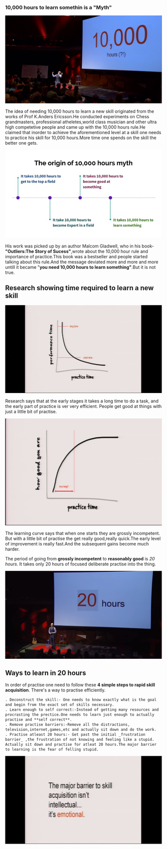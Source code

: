 ### 10,000 hours to learn somethin is a "Myth"

![i dont have 10,000 hours](images/20-hr-learning/I_dont_have_time.png)

The idea of needing 10,000 hours to learn a new skill originated from the works of Prof K.Anders Ericsson.He conducted experiments on Chess grandmasters, professional atheletes,world class musician and other ultra high competetive people and came up with the 10,000 hours rule.He claimed that inorder to achieve the aforementioned level at a skill one needs to practice his skill for 10,000 hours.More time one spends on the skill the better one gets.

![myth of 10,000 hours](images/20-hr-learning/10,000hrs_myth.jpg)

His work was picked up by an author Malcom Gladwell, who in his book-**"Outliers:The Story of Sucess"**,wrote about the 10,000 hour rule and importance of practice.This book was a bestseller and people started talking about this rule.And the message deviated more and more and more untill it became "**you need 10,000 hours to learn something"**.But it is not true.

## Research showing time required to learn a new skill
![research](images/20-hr-learning/graph1.png)

Research says that at the early stages it takes a long time to do a task, and the early part of practice is ver very efficient. People get good at things with just a little bit of practise.

![learning curve](images/20-hr-learning/graph2.png)

The learning curve says that when one starts they are grossly incompetent. But with a little bit of practise the get really good,really quick.The early level of improvement is really fast.And the subsequent gains become much harder.

The period of going from **grossly incompetent** to **reasonably good** is _20 hours_. It takes only 20 hours of focused deliberate practise into the thing.

![20 hours](images/20-hr-learning/20_hrs.png)


## Ways to learn in 20 hours

In order of practise one need to follow these **4 simple steps to rapid skill acquisition**. There's a way to practise efficiently.

	. Deconstruct the skill:- One needs to know exactly what is the goal and begin from the exact set of skills necessary.
	. Learn enough to self correct:-Instead of getting many resources and procrasting the prectice.One needs to learn just enough to actually practise and **self correct**.
	. Remove practise barriers:-Remove all the distractions, television,internet,games,etc and actually sit down and do the work.
	. Practise atleast 20 hours:- Get past the initial _frustration barrier_ ,the frustration of not knowing and feeling like a stupid. Actually sit down and practise for atleat 20 hours.The major barrier to learning is the fear of felling stupid.

![major barrier](images/20-hr-learning/barrier.png)
